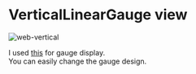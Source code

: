 # VerticalLinearGauge view
![web-vertical](https://user-images.githubusercontent.com/6020549/164379627-dac0078c-0a25-45bb-941f-d5588c87413b.jpg)

I used [this](https://canvas-gauges.com/) for gauge display.   
You can easily change the gauge design.   

